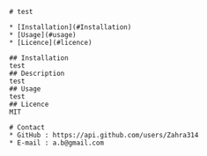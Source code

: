 
    # test
    
    * [Installation](#Installation)
    * [Usage](#usage)
    * [Licence](#licence)
    
    ## Installation
    test
    ## Description
    test
    ## Usage
    test
    ## Licence
    MIT

    # Contact
    * GitHub : https://api.github.com/users/Zahra314
    * E-mail : a.b@gmail.com
    